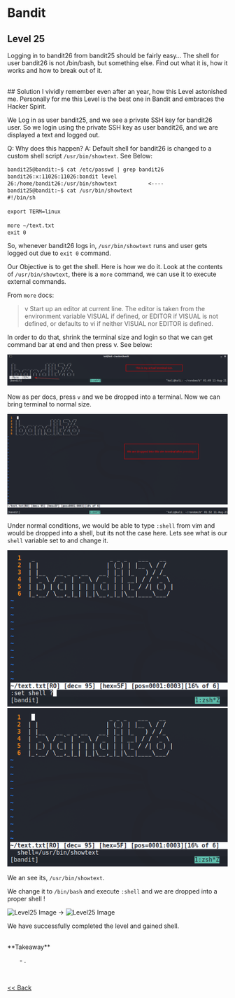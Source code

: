 # Bandit

## Level 25
Logging in to bandit26 from bandit25 should be fairly easy… The shell for user bandit26 is not /bin/bash, but something else. Find out what it is, how it works and how to break out of it.

<br/>
## Solution
I vividly remember even after an year, how this Level astonished me. Personally for me this Level is the best one in Bandit and embraces the Hacker Spirit.

We Log in as user bandit25, and we see a private SSH key for bandit26 user. So we login using the private SSH key as user bandit26, and we are displayed a text and logged out.

Q: Why does this happen? 
A: Default shell for bandit26 is changed to a custom shell script `/usr/bin/showtext`. See Below:
```shell
bandit25@bandit:~$ cat /etc/passwd | grep bandit26
bandit26:x:11026:11026:bandit level 26:/home/bandit26:/usr/bin/showtext          <----
bandit25@bandit:~$ cat /usr/bin/showtext
#!/bin/sh

export TERM=linux

more ~/text.txt
exit 0
```
So, whenever bandit26 logs in, `/usr/bin/showtext` runs and user gets logged out due to `exit 0` command.


Our Objective is to get the shell. Here is how we do it.
Look at the contents of `/usr/bin/showtext`, there is a `more` command, we can use it to execute external commands.

From `more` docs:
>  v         Start up an editor at current line.  The editor is taken from the environment
             variable VISUAL if defined, or EDITOR if VISUAL is not defined,  or  defaults
             to vi if neither VISUAL nor EDITOR is defined.

In order to do that, shrink the terminal size and login so that we can get command bar at end and then press v. See below:

![Level25 Image](./images/Level25.1.png)

Now as per docs, press `v` and we be dropped into a terminal. Now we can bring terminal to normal size.

![Level25 Image](./images/Level25.2.png)

Under normal conditions, we would be able to type `:shell` from vim and would be dropped into a shell, but its not the case here. 
Lets see what is our `shell` variable set to and change it.

![Level25 Image](./images/Level25.3.png) ![Level25 Image](./images/Level25.4.png)

We an see its, `/usr/bin/showtext`.

We change it to `/bin/bash` and execute `:shell` and we are dropped into a proper shell !

![Level25 Image](./images/Level25.5.png|250) -> ![Level25 Image](./images/Level25.6.png|250)

We have successfully completed the level and gained shell.

<br/>
<span id=green>**Takeaway**</span><br/>

  - .<br/>

<br/>

[<< Back](https://grey-fish.github.io/Bandit/index.html)
